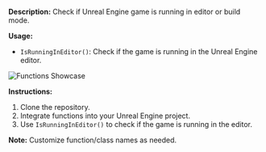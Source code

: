 **Description:**
Check if Unreal Engine game is running in editor or build mode.

**Usage:**
- `IsRunningInEditor()`: Check if the game is running in the Unreal Engine editor.

![Functions Showcase](https://i.ibb.co/DgzsG18/Is-Running-In-Editor-Functions-Showcase.png)

**Instructions:**
1. Clone the repository.
2. Integrate functions into your Unreal Engine project.
3. Use `IsRunningInEditor()` to check if the game is running in the editor.

**Note:**
Customize function/class names as needed.